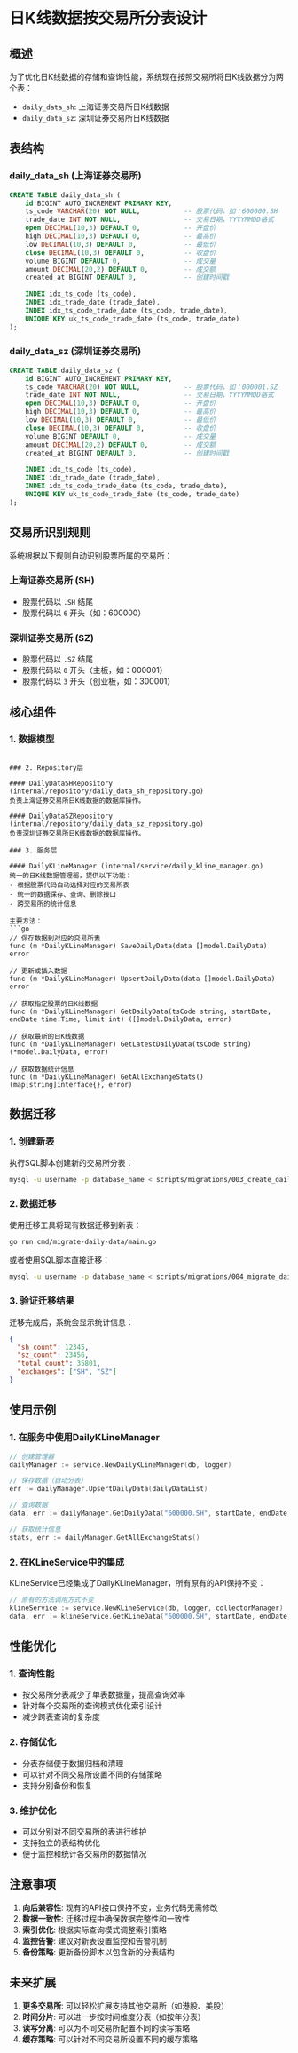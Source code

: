 # 日K线数据按交易所分表设计

## 概述

为了优化日K线数据的存储和查询性能，系统现在按照交易所将日K线数据分为两个表：
- `daily_data_sh`: 上海证券交易所日K线数据
- `daily_data_sz`: 深圳证券交易所日K线数据

## 表结构

### daily_data_sh (上海证券交易所)
```sql
CREATE TABLE daily_data_sh (
    id BIGINT AUTO_INCREMENT PRIMARY KEY,
    ts_code VARCHAR(20) NOT NULL,           -- 股票代码，如：600000.SH
    trade_date INT NOT NULL,                -- 交易日期，YYYYMMDD格式
    open DECIMAL(10,3) DEFAULT 0,           -- 开盘价
    high DECIMAL(10,3) DEFAULT 0,           -- 最高价
    low DECIMAL(10,3) DEFAULT 0,            -- 最低价
    close DECIMAL(10,3) DEFAULT 0,          -- 收盘价
    volume BIGINT DEFAULT 0,                -- 成交量
    amount DECIMAL(20,2) DEFAULT 0,         -- 成交额
    created_at BIGINT DEFAULT 0,            -- 创建时间戳
    
    INDEX idx_ts_code (ts_code),
    INDEX idx_trade_date (trade_date),
    INDEX idx_ts_code_trade_date (ts_code, trade_date),
    UNIQUE KEY uk_ts_code_trade_date (ts_code, trade_date)
);
```

### daily_data_sz (深圳证券交易所)
```sql
CREATE TABLE daily_data_sz (
    id BIGINT AUTO_INCREMENT PRIMARY KEY,
    ts_code VARCHAR(20) NOT NULL,           -- 股票代码，如：000001.SZ
    trade_date INT NOT NULL,                -- 交易日期，YYYYMMDD格式
    open DECIMAL(10,3) DEFAULT 0,           -- 开盘价
    high DECIMAL(10,3) DEFAULT 0,           -- 最高价
    low DECIMAL(10,3) DEFAULT 0,            -- 最低价
    close DECIMAL(10,3) DEFAULT 0,          -- 收盘价
    volume BIGINT DEFAULT 0,                -- 成交量
    amount DECIMAL(20,2) DEFAULT 0,         -- 成交额
    created_at BIGINT DEFAULT 0,            -- 创建时间戳
    
    INDEX idx_ts_code (ts_code),
    INDEX idx_trade_date (trade_date),
    INDEX idx_ts_code_trade_date (ts_code, trade_date),
    UNIQUE KEY uk_ts_code_trade_date (ts_code, trade_date)
);
```

## 交易所识别规则

系统根据以下规则自动识别股票所属的交易所：

### 上海证券交易所 (SH)
- 股票代码以 `.SH` 结尾
- 股票代码以 `6` 开头（如：600000）

### 深圳证券交易所 (SZ)
- 股票代码以 `.SZ` 结尾
- 股票代码以 `0` 开头（主板，如：000001）
- 股票代码以 `3` 开头（创业板，如：300001）

## 核心组件

### 1. 数据模型
```

### 2. Repository层

#### DailyDataSHRepository (internal/repository/daily_data_sh_repository.go)
负责上海证券交易所日K线数据的数据库操作。

#### DailyDataSZRepository (internal/repository/daily_data_sz_repository.go)
负责深圳证券交易所日K线数据的数据库操作。

### 3. 服务层

#### DailyKLineManager (internal/service/daily_kline_manager.go)
统一的日K线数据管理器，提供以下功能：
- 根据股票代码自动选择对应的交易所表
- 统一的数据保存、查询、删除接口
- 跨交易所的统计信息

主要方法：
```go
// 保存数据到对应的交易所表
func (m *DailyKLineManager) SaveDailyData(data []model.DailyData) error

// 更新或插入数据
func (m *DailyKLineManager) UpsertDailyData(data []model.DailyData) error

// 获取指定股票的日K线数据
func (m *DailyKLineManager) GetDailyData(tsCode string, startDate, endDate time.Time, limit int) ([]model.DailyData, error)

// 获取最新的日K线数据
func (m *DailyKLineManager) GetLatestDailyData(tsCode string) (*model.DailyData, error)

// 获取数据统计信息
func (m *DailyKLineManager) GetAllExchangeStats() (map[string]interface{}, error)
```

## 数据迁移

### 1. 创建新表
执行SQL脚本创建新的交易所分表：
```bash
mysql -u username -p database_name < scripts/migrations/003_create_daily_data_exchange_tables.sql
```

### 2. 数据迁移
使用迁移工具将现有数据迁移到新表：
```bash
go run cmd/migrate-daily-data/main.go
```

或者使用SQL脚本直接迁移：
```bash
mysql -u username -p database_name < scripts/migrations/004_migrate_daily_data_to_exchange_tables.sql
```

### 3. 验证迁移结果
迁移完成后，系统会显示统计信息：
```json
{
  "sh_count": 12345,
  "sz_count": 23456,
  "total_count": 35801,
  "exchanges": ["SH", "SZ"]
}
```

## 使用示例

### 1. 在服务中使用DailyKLineManager
```go
// 创建管理器
dailyManager := service.NewDailyKLineManager(db, logger)

// 保存数据（自动分表）
err := dailyManager.UpsertDailyData(dailyDataList)

// 查询数据
data, err := dailyManager.GetDailyData("600000.SH", startDate, endDate, 100)

// 获取统计信息
stats, err := dailyManager.GetAllExchangeStats()
```

### 2. 在KLineService中的集成
KLineService已经集成了DailyKLineManager，所有原有的API保持不变：
```go
// 原有的方法调用方式不变
klineService := service.NewKLineService(db, logger, collectorManager)
data, err := klineService.GetKLineData("600000.SH", startDate, endDate)
```

## 性能优化

### 1. 查询性能
- 按交易所分表减少了单表数据量，提高查询效率
- 针对每个交易所的查询模式优化索引设计
- 减少跨表查询的复杂度

### 2. 存储优化
- 分表存储便于数据归档和清理
- 可以针对不同交易所设置不同的存储策略
- 支持分别备份和恢复

### 3. 维护优化
- 可以分别对不同交易所的表进行维护
- 支持独立的表结构优化
- 便于监控和统计各交易所的数据情况

## 注意事项

1. **向后兼容性**: 现有的API接口保持不变，业务代码无需修改
2. **数据一致性**: 迁移过程中确保数据完整性和一致性
3. **索引优化**: 根据实际查询模式调整索引策略
4. **监控告警**: 建议对新表设置监控和告警机制
5. **备份策略**: 更新备份脚本以包含新的分表结构

## 未来扩展

1. **更多交易所**: 可以轻松扩展支持其他交易所（如港股、美股）
2. **时间分片**: 可以进一步按时间维度分表（如按年分表）
3. **读写分离**: 可以为不同交易所配置不同的读写策略
4. **缓存策略**: 可以针对不同交易所设置不同的缓存策略